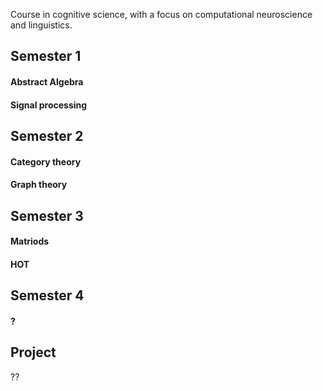 Course in cognitive science, with a focus on computational neuroscience and linguistics.

## Semester 1

#### Abstract Algebra

#### Signal processing


## Semester 2


#### Category theory


#### Graph theory


## Semester 3

#### Matriods

#### HOT


## Semester 4

#### ?


#### 


## Project

??
